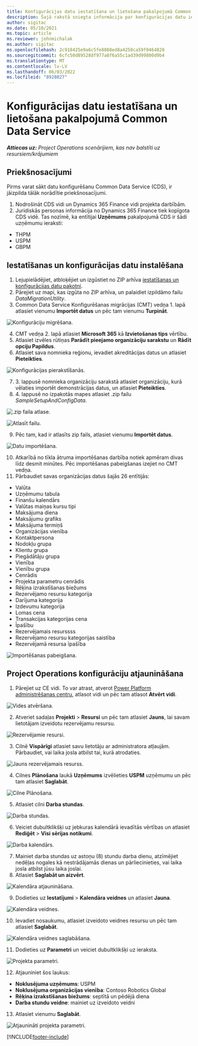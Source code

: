 ```yaml
---
title: Konfigurācijas datu iestatīšana un lietošana pakalpojumā Common Data Service
description: Šajā rakstā sniegta informācija par konfigurācijas datu iestatīšanu un lietošanu projekta operācijās.
author: sigitac
ms.date: 05/10/2021
ms.topic: article
ms.reviewer: johnmichalak
ms.author: sigitac
ms.openlocfilehash: 2c918425e9a6c5fe8888ed8a4258ca59f0464828
ms.sourcegitcommit: 6cfc50d89528df977a8f6a55c1ad39d99800d9b4
ms.translationtype: MT
ms.contentlocale: lv-LV
ms.lasthandoff: 06/03/2022
ms.locfileid: "8928027"
---
```

# <a name="set-up-and-apply-configuration-data-in-the-common-data-service"></a>Konfigurācijas datu iestatīšana un lietošana pakalpojumā Common Data Service 

_**Attiecas uz:** Project Operations scenārijiem, kas nav balstīti uz resursiem/krājumiem_



## <a name="prerequisites"></a>Priekšnosacījumi

Pirms varat sākt datu konfigurēšanu Common Data Service (CDS), ir jāizpilda tālāk norādītie priekšnosacījumi.

1.  Nodrošināt CDS vidi un Dynamics 365 Finance vidi projekta darbībām.
2.  Juridiskās personas informācija no Dynamics 365 Finance tiek kopīgota CDS vidē. Tas nozīmē, ka entītijai **Uzņēmums** pakalpojumā CDS ir šādi uzņēmumu ieraksti:
  - THPM
  - USPM
  - GBPM

## <a name="install-setup-and-configuration-data"></a>Iestatīšanas un konfigurācijas datu instalēšana

1. Lejupielādējiet, atbloķējiet un izgūstiet no ZIP arhīva [iestatīšanas un konfigurācijas datu pakotni](https://download.microsoft.com/download/e/2/d/e2da6c98-d5dd-450c-aabe-fd6bf2ba374b/ProjOpsSampleSetupData-%20Integrated%20Latest.zip).
2. Pārejiet uz mapi, kas izgūta no ZIP arhīva, un palaidiet izpildāmo failu *DataMigrationUtility*.
3. Common Data Service Konfigurēšanas migrācijas (CMT) vedņa 1. lapā atlasiet vienumu **Importēt datus** un pēc tam vienumu **Turpināt**.

![Konfigurāciju migrēšana.](./media/1ConfigurationMigration.png)

4. CMT vedņa 2. lapā atlasiet **Microsoft 365** kā **Izvietošanas tips** vērtību.
5. Atlasiet izvēles rūtiņas **Parādīt pieejamo organizāciju sarakstu** un **Rādīt opciju Papildus**.
6. Atlasiet sava nomnieka reģionu, ievadiet akreditācijas datus un atlasiet **Pieteikties**.

![Konfigurācijas pierakstīšanās.](./media/2ConfigurationSignin.png)

7. 3. lappusē nomnieka organizāciju sarakstā atlasiet organizāciju, kurā vēlaties importēt demonstrācijas datus, un atlasiet **Pieteikties**.
8. 4. lappusē no izpakotās mapes atlasiet .zip failu *SampleSetupAndConfigData*.

![.zip faila atlase.](./media/3ZipFile.png)

![Atlasīt failu.](./media/4SelectAFile.png)

9. Pēc tam, kad ir atlasīts zip fails, atlasiet vienumu **Importēt datus**.

![Datu importēšana.](./media/5ImportData.png)

10. Atkarībā no tīkla ātruma importēšanas darbība notiek apmēram divas līdz desmit minūtes. Pēc importēšanas pabeigšanas izejiet no CMT vedņa. 
11. Pārbaudiet savas organizācijas datus šajās 26 entītijās:

  - Valūta
  - Uzņēmumu tabula
  - Finanšu kalendārs
  - Valūtas maiņas kursu tipi
  - Maksājuma diena
  - Maksājumu grafiks
  - Maksājuma termiņš
  - Organizācijas vienība
  - Kontaktpersona
  - Nodokļu grupa
  - Klientu grupa
  - Piegādātāju grupa
  - Vienība
  - Vienību grupa
  - Cenrādis
  - Projekta parametru cenrādis
  - Rēķina izrakstīšanas biežums
  - Rezervējamo resursu kategorija
  - Darījuma kategorija
  - Izdevumu kategorija
  - Lomas cena
  - Transakcijas kategorijas cena
  - Īpašību
  - Rezervējamais resurssss
  - Rezervējamo resursu kategorijas saistība
  - Rezervējamā resursa īpašība

![Importēšanas pabeigšana.](./media/6CompleteImport.png)

## <a name="update-project-operations-configurations"></a>Project Operations konfigurāciju atjaunināšana

1. Pārejiet uz CE vidi. To var atrast, atverot [Power Platform administrēšanas centru](https://admin.powerplatform.microsoft.com/environments), atlasot vidi un pēc tam atlasot **Atvērt vidi**. 

![Vides atvēršana.](./media/7OpenEnvironment.png)

2. Atveriet sadaļas **Projekti** > **Resursi** un pēc tam atlasiet **Jauns**, lai savam lietotājam izveidotu rezervējamu resursu.

![Rezervējamie resursi.](./media/8BookableResources.png)

3. Cilnē **Vispārīgi** atlasiet savu lietotāju ar administratora atļaujām. Pārbaudiet, vai laika josla atbilst tai, kurā atrodaties. 

![Jauns rezervējamais resurss.](./media/9NewBookableResource.png)

4. Cilnes **Plānošana** laukā **Uzņēmums** izvēlieties **USPM** uzņēmumu un pēc tam atlasiet **Saglabāt**. 

![Cilne Plānošana.](./media/10SchedulingTab.png)

5. Atlasiet cilni **Darba stundas**.  

![Darba stundas.](./media/11WorkHours.png)

6. Veiciet dubultklikšķi uz jebkuras kalendārā ievadītās vērtības un atlasiet **Rediģēt** > **Visi sērijas notikumi**. 

![Darba kalendārs.](./media/12WorkCalendar.png)

7. Mainiet darba stundas uz astoņu (8) stundu darba dienu, atzīmējiet nedēļas nogales kā nestrādājamās dienas un pārliecinieties, vai laika josla atbilst jūsu laika joslai. 
8. Atlasiet **Saglabāt un aizvērt**.

![Kalendāra atjaunināšana.](./media/13UpdateCalendar.png)

9. Dodieties uz **Iestatījumi** > **Kalendāra veidnes** un atlasiet **Jauna**.
 
 ![Kalendāra veidnes.](./media/14CalendarTemplates.png)
 
 10. Ievadiet nosaukumu, atlasiet izveidoto veidnes resursu un pēc tam atlasiet **Saglabāt**. 
 
 ![Kalendāra veidnes saglabāšana.](./media/15SaveCalendarTemplate.png)
 
 11. Dodieties uz **Parametri** un veiciet dubultklikšķi uz ieraksta. 
 
 ![Projekta parametri.](./media/16ProjectParameters.png)
 
12. Atjauniniet šos laukus:

 - **Noklusējuma uzņēmums**: USPM
 - **Noklusējuma organizācijas vienība**: Contoso Robotics Global
 - **Rēķina izrakstīšanas biežums**: septītā un pēdējā diena
 - **Darba stundu veidne**: mainiet uz izveidoto veidni

13. Atlasiet vienumu **Saglabāt**. 

![Atjaunināti projekta parametri.](./media/17UpdatedProjectParameters.png)


[!INCLUDE[footer-include](../includes/footer-banner.md)]
